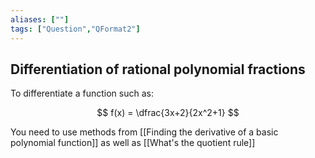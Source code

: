 ```yaml
---
aliases: [""]
tags: ["Question","QFormat2"]
---
```


## Differentiation of rational polynomial fractions
To differentiate a function such as:

$$ f(x) = \dfrac{3x+2}{2x^2+1} $$

You need to use methods from [[Finding the derivative of a basic polynomial function]] as well as [[What's the quotient rule]]


